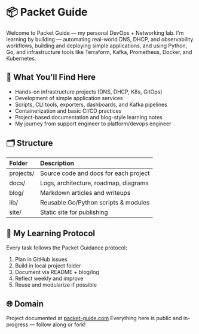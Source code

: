 # 📦 Packet Guide

Welcome to Packet Guide — my personal DevOps + Networking lab.
I'm learning by building — automating real-world DNS, DHCP, and observability workflows, building and deploying simple applications, and using Python, Go, and infrastructure tools like Terraform, Kafka, Prometheus, Docker, and Kubernetes.

## 🔧 What You'll Find Here

- Hands-on infrastructure projects (DNS, DHCP, K8s, GitOps)
- Development of simple application services
- Scripts, CLI tools, exporters, dashboards, and Kafka pipelines
- Containerization and basic CI/CD practices
- Project-based documentation and blog-style learning notes
- My journey from support engineer to platform/devops engineer

## 🗂 Structure

| Folder    | Description                           |
| :-------- | :------------------------------------ |
| projects/ | Source code and docs for each project |
| docs/     | Logs, architecture, roadmap, diagrams |
| blog/     | Markdown articles and writeups        |
| lib/      | Reusable Go/Python scripts & modules  |
| site/     | Static site for publishing            |

## 🧭 My Learning Protocol

Every task follows the Packet Guidance protocol:

1.  Plan in GitHub issues
2.  Build in local project folder
3.  Document via README + blog/log
4.  Reflect weekly and improve
5.  Reuse and modularize if possible

## 🌐 Domain

Project documented at [packet-guide.com](https://packet-guide.com)
Everything here is public and in-progress — follow along or fork!
